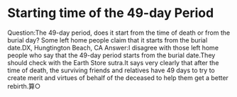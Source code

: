 # Starting time of the 49-day Period

Question:The 49-day period, does it start from the time of death or from the burial day? Some left home people claim that it starts from the burial date.DX, Hungtington Beach, CA      Answer:I disagree with those left home people who say that the 49-day period starts from the burial date.They should check with the Earth Store sutra.It says very clearly that after the time of death, the surviving friends and relatives have 49 days to try to create merit and virtues of behalf of the deceased to help them get a better rebirth.算○​